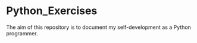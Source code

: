 # Python_Exercises
The aim of this repository is to document my self-development as a Python programmer.
